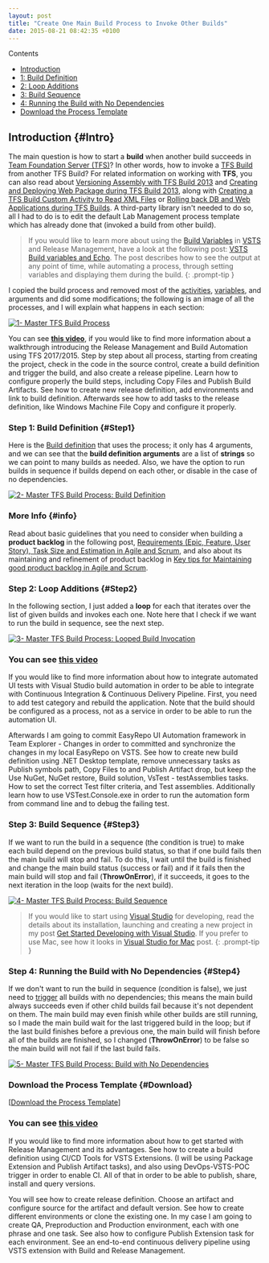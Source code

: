 ```yaml
---
layout: post
title: "Create One Main Build Process to Invoke Other Builds"
date: 2015-08-21 08:42:35 +0100
---
```


Contents 
- [Introduction](#Intro)
- [1: Build Definition](#Step1)
- [2: Loop Additions](#Step2)
- [3: Build Sequence](#Step3)
- [4: Running the Build with No Dependencies](#Step4)
- [Download the Process Template](#Download)

## Introduction {#Intro}

The main question is how to start a **build** when another build succeeds in [Team Foundation Server (TFS)](https://www.visualstudio.com/en-us/products/tfs-overview-vs.aspx)? In other words, how to invoke a [TFS Build](https://www.visualstudio.com/en-us/docs/build/define/build) from another TFS Build? For related information on working with **TFS**, you can also read about [Versioning Assembly with TFS Build 2013](https://mohamedradwan-devops.github.io/posts/versioning-assembly-during-tfs-build-2013/) and [Creating and Deploying Web Package during TFS Build 2013](https://mohamedradwan-devops.github.io/posts/creating-and-deploying-web-package-during-tfs-build-2013/), along with [Creating a TFS Build Custom Activity to Read XML Files](https://mohamedradwan-devops.github.io/posts/create-a-tfs-build-custom-activity-to-read-from-file/) or [Rolling back DB and Web Applications during TFS Builds](https://mohamedradwan-devops.github.io/posts/backup-and-restore-rollback-db-and-web-application-during-tfs-build/). 
A third-party library isn't needed to do so, all I had to do is to edit the default Lab Management process template which has already done that (invoked a build from other build).

>If you would like to learn more about using the [Build Variables](https://docs.microsoft.com/en-us/vsts/build-release/concepts/definitions/build/variables?tabs=batch) in [VSTS](https://www.visualstudio.com/team-services/) and Release Management, have a look at the following post: [VSTS Build variables and Echo](https://mohamedradwan-devops.github.io/posts/vsts-build-variables-and-echo/). The post describes how to see the output at any point of time, while automating a process, through setting variables and displaying them during the build.
{: .prompt-tip }

I copied the build process and removed most of the [activities](https://msdn.microsoft.com/en-us/library/gg265783(v=vs.110).aspx), [variables](https://www.visualstudio.com/en-us/docs/build/define/variables), and arguments and did some modifications; the following is an image of all the processes, and I will explain what happens in each section:

[![1- Master TFS Build Process](/assets/images/2015/08/master-build-run-other-builds-all-the-process.jpg "1- Master TFS Build Process")](/assets/images/2015/08/master-build-run-other-builds-all-the-process.jpg)

You can see **[this video](https://www.youtube.com/watch?v=vev3Czaa1pA)**, if you would like to find more information about a walkthrough introducing the Release Management and Build Automation using TFS 2017/2015. Step by step about all process, starting from creating the project, check in the code in the source control, create a build definition and trigger the build, and also create a release pipeline. Learn how to configure properly the build steps, including Copy Files and Publish Build Artifacts. See how to create new release definition, add environments and link to build definition. Afterwards see how to add tasks to the release definition, like Windows Machine File Copy and configure it properly.

### Step 1: Build Definition {#Step1}

Here is the [Build definition](https://www.visualstudio.com/en-us/docs/build/define/create) that uses the process; it only has 4 arguments, and we can see that the **build definition arguments** are a list of **strings** so we can point to many builds as needed. Also, we have the option to run builds in sequence if builds depend on each other, or disable in the case of no dependencies. 

[![2- Master TFS Build Process: Build Definition](/assets/images/2015/08/master-build-run-other-builds-build-definition.png "2- Master TFS Build Process: Build Definition")](/assets/images/2015/08/master-build-run-other-builds-build-definition.png)

### More Info {#info}

Read about basic guidelines that you need to consider when building a **product backlog** in the following post, [Requirements (Epic, Feature, User Story), Task Size and Estimation in Agile and Scrum](https://mohamedradwan-devops.github.io/posts/requirements-epic-feature-user-story-task-size-and-estimation-in-agile-and-scrum/), and also about its maintaining and refinement of product backlog in [Key tips for Maintaining good product backlog in Agile and Scrum](https://mohamedradwan-devops.github.io/posts/key-tips-for-maintaining-good-product-backlog-in-agile-and-scrum/).

### Step 2: Loop Additions {#Step2}

In the following section, I just added a **loop** for each that iterates over the list of given builds and invokes each one. Note here that I check if we want to run the build in sequence, see the next step.

[![3- Master TFS Build Process: Looped Build Invocation](/assets/images/2015/08/run-other-workflow-tfsbuild-for-each-build-definitions.png "3- Master TFS Build Process: Looped Build Invocation")](/assets/images/2015/08/run-other-workflow-tfsbuild-for-each-build-definitions.png)

### You can see **[this video](https://www.youtube.com/watch?v=tfWCYXxeTmc)**

If you would like to find more information about how to integrate automated UI tests with Visual Studio build automation in order to be able to integrate with Continuous Integration & Continuous Delivery Pipeline. First, you need to add test category and rebuild the application. Note that the build should be configured as a process, not as a service in order to be able to run the automation UI.

Afterwards I am going to commit EasyRepo UI Automation framework in Team Explorer - Changes in order to committed and synchronize the changes in my local EasyRepo on VSTS. See how to create new build definition using .NET Desktop template, remove unnecessary tasks as Publish symbols path, Copy Files to and Publish Artifact drop, but keep the Use NuGet, NuGet restore, Build solution, VsTest - testAssemblies tasks. How to set the correct Test filter criteria, and Test assemblies. Additionally learn how to use VSTest.Console.exe in order to run the automation form from command line and to debug the failing test.

### Step 3: Build Sequence {#Step3}

If we want to run the build in a sequence (the condition is true) to make each build depend on the previous build status, so that if one build fails then the main build will stop and fail. To do this, I wait until the build is finished and change the main build status (success or fail) and if it fails then the main build will stop and fail (**ThrowOnError**), if it succeeds, it goes to the next iteration in the loop (waits for the next build).

[![4- Master TFS Build Process: Build Sequence](/assets/images/2015/08/run-build-in-sequence-wait-for-build-and-set-build-status.png "4- Master TFS Build Process: Build Sequence")](/assets/images/2015/08/run-build-in-sequence-wait-for-build-and-set-build-status.png)

>If you would like to start using [Visual Studio](https://www.visualstudio.com/) for developing, read the details about its installation, launching and creating a new project in my post [Get Started Developing with Visual Studio](https://mohamedradwan-devops.github.io/posts/get-started-developing-with-visual-studio-2015/). If you prefer to use Mac, see how it looks in [Visual Studio for Mac](https://mohamedradwan-devops.github.io/posts/visual-studio-for-mac/) post.
{: .prompt-tip }

### Step 4: Running the Build with No Dependencies {#Step4}

If we don't want to run the build in sequence (condition is false), we just need to [trigger](https://www.visualstudio.com/en-us/docs/build/define/triggers) all builds with no dependencies; this means the main build always succeeds even if other child builds fail because it's not dependent on them. The main build may even finish while other builds are still running, so I made the main build wait for the last triggered build in the loop; but if the last build finishes before a previous one, the main build will finish before all of the builds are finished, so I changed (**ThrowOnError**) to be false so the main build will not fail if the last build fails.
 
[![5- Master TFS Build Process: Build with No Dependencies](/assets/images/2015/08/wait-for-the-last-build-and-success-the-build-whenever.png "5- Master TFS Build Process: Build with No Dependencies")](/assets/images/2015/08/wait-for-the-last-build-and-success-the-build-whenever.png)

### Download the Process Template {#Download}

[[Download the Process Template](https://onedrive.live.com/redir?resid=4BCAA16D27B46600%2162122)]

### You can see **[this video](https://www.youtube.com/watch?v=uGAcWLnSU0A)**

If you would like to find more information about how to get started with Release Management and its advantages. See how to create a build definition using CI/CD Tools for VSTS Extensions. (I will be using Package Extension and Publish Artifact tasks), and also using DevOps-VSTS-POC trigger in order to enable CI. All of that in order to be able to publish, share, install and query versions.

You will see how to create release definition. Choose an artifact and configure source for the artifact and default version. See how to create different environments or clone the existing one. In my case I am going to create QA, Preproduction and Production environment, each with one phrase and one task. See also how to configure Publish Extension task for each environment. See an end-to-end continuous delivery pipeline using VSTS extension with Build and Release Management.

